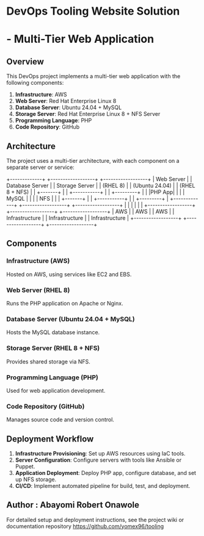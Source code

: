 # DevOps Tooling Website Solution
# -  Multi-Tier Web Application

## Overview

This DevOps project implements a multi-tier web application with the following components:

1. **Infrastructure**: AWS
2. **Web Server**: Red Hat Enterprise Linux 8
3. **Database Server**: Ubuntu 24.04 + MySQL
4. **Storage Server**: Red Hat Enterprise Linux 8 + NFS Server
5. **Programming Language**: PHP
6. **Code Repository**: GitHub

## Architecture

The project uses a multi-tier architecture, with each component on a separate server or service:

+-------------+     +------------------+     +------------------+
| Web Server  |     | Database Server  |     |  Storage Server  |
| (RHEL 8)    |     | (Ubuntu 24.04)   |     |  (RHEL 8 + NFS)  |
|  +-------+  |     |  +-----------+   |     |   +---------+    |
|  |PHP App|  |     |  |  MySQL    |   |     |   |   NFS   |    |
|  +-------+  |     |  +-----------+   |     |   +---------+    |
+-------------+     +------------------+     +------------------+
|                     |                         |
|                     |                         |
+------------------+  +------------------+  +------------------+
|       AWS        |  |       AWS        |  |       AWS        |
|  Infrastructure  |  |  Infrastructure  |  |  Infrastructure  |
+------------------+  +------------------+  +------------------+

## Components

### Infrastructure (AWS)
Hosted on AWS, using services like EC2 and EBS.

### Web Server (RHEL 8)
Runs the PHP application on Apache or Nginx.

### Database Server (Ubuntu 24.04 + MySQL)
Hosts the MySQL database instance.

### Storage Server (RHEL 8 + NFS)
Provides shared storage via NFS.

### Programming Language (PHP)
Used for web application development.

### Code Repository (GitHub)
Manages source code and version control.

## Deployment Workflow

1. **Infrastructure Provisioning**: Set up AWS resources using IaC tools.
2. **Server Configuration**: Configure servers with tools like Ansible or Puppet.
3. **Application Deployment**: Deploy PHP app, configure database, and set up NFS storage.
4. **CI/CD**: Implement automated pipeline for build, test, and deployment.


## Author : Abayomi Robert Onawole 
For detailed setup and deployment instructions, see the project wiki or documentation repository https://github.com/yomex96/tooling
